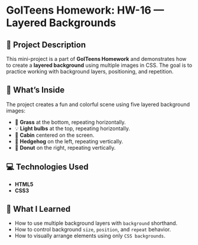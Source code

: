 # GoITeens Homework: HW-16 — Layered Backgrounds

## 📝 Project Description

This mini-project is a part of **GoITeens Homework** and demonstrates how to create a **layered background** using multiple images in CSS. The goal is to practice working with background layers, positioning, and repetition.

## 🌟 What’s Inside

The project creates a fun and colorful scene using five layered background images:

- 🌿 **Grass** at the bottom, repeating horizontally.
- 💡 **Light bulbs** at the top, repeating horizontally.
- 🏡 **Cabin** centered on the screen.
- 🦔 **Hedgehog** on the left, repeating vertically.
- 🍩 **Donut** on the right, repeating vertically.

## 💻 Technologies Used

- **HTML5**
- **CSS3**

## 🧠 What I Learned

- How to use multiple background layers with `background` shorthand.
- How to control background `size`, `position`, and `repeat` behavior.
- How to visually arrange elements using only `CSS backgrounds`.
